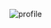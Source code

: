 ![profile](https://user-images.githubusercontent.com/62831955/222868957-994d411d-1b12-4dd2-8792-832ba908c301.jpg)
